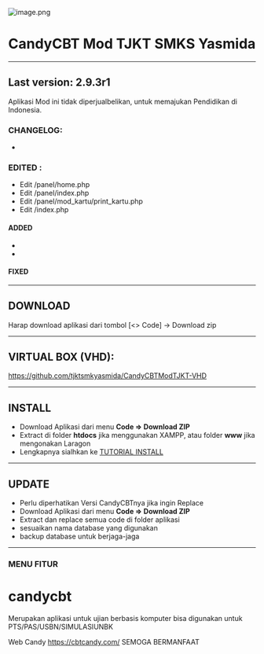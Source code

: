 ![image.png](https://tjkt.smkyasmida.sch.id/wp-content/uploads/2023/01/tjktxyz.png)

# CandyCBT Mod TJKT SMKS Yasmida
____
## Last version: 2.9.3r1
Aplikasi Mod ini tidak diperjualbelikan, untuk memajukan Pendidikan di Indonesia.

### CHANGELOG:
- 

### EDITED :
- Edit /panel/home.php
- Edit /panel/index.php
- Edit /panel/mod_kartu/print_kartu.php
- Edit /index.php

#### ADDED
- 
- 

#### FIXED

____
## DOWNLOAD
Harap download aplikasi dari tombol [<> Code] -> Download zip

____
## VIRTUAL BOX (VHD):
https://github.com/tjktsmkyasmida/CandyCBTModTJKT-VHD

----
## INSTALL
* Download Aplikasi dari menu **Code => Download ZIP**
* Extract di folder **htdocs** jika menggunakan XAMPP, atau folder **www** jika mengonakan Laragon
* Lengkapnya sialhkan ke [TUTORIAL INSTALL](https://www.youtube.com/@tjkt.smkyasmida)
----
## UPDATE
* Perlu diperhatikan Versi CandyCBTnya jika ingin Replace
* Download Aplikasi dari menu **Code => Download ZIP**
* Extract dan replace semua code di folder aplikasi
* sesuaikan nama database yang digunakan
* backup database untuk berjaga-jaga
______
### MENU FITUR

# candycbt
Merupakan aplikasi untuk ujian berbasis komputer 
bisa digunakan untuk PTS/PAS/USBN/SIMULASIUNBK

Web Candy https://cbtcandy.com/
SEMOGA BERMANFAAT
